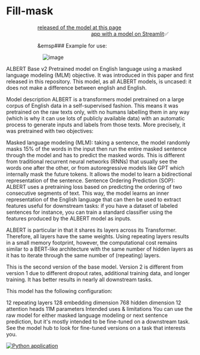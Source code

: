 # Fill-mask

&emsp;&emsp;&emsp;&emsp;&emsp;&emsp;<a href="https://huggingface.co/albert-base-v2">released of the model at this page</a>
&emsp;&emsp;&emsp;&emsp;&emsp;&emsp;&emsp;&emsp;&emsp;&emsp;&emsp;&emsp;&emsp;&emsp;&emsp;&emsp;
<a href="https://share.streamlit.io/ekaterinavz/fillmask/uber_pickups.py">app with a model on Streamlit</a>&#9989;


&emsp;&emsp;&emsp;&emsp;&emsp;&emsp;&emsp### Example for use:

&emsp;&emsp;&emsp;&emsp;&emsp;&emsp;&emsp;![image](https://user-images.githubusercontent.com/80875367/149998986-5277ad5e-39c7-4668-b5ec-f2c2bc34739d.png)


ALBERT Base v2
Pretrained model on English language using a masked language modeling (MLM) objective. It was introduced in this paper and first released in this repository. This model, as all ALBERT models, is uncased: it does not make a difference between english and English.


Model description
ALBERT is a transformers model pretrained on a large corpus of English data in a self-supervised fashion. This means it was pretrained on the raw texts only, with no humans labelling them in any way (which is why it can use lots of publicly available data) with an automatic process to generate inputs and labels from those texts. More precisely, it was pretrained with two objectives:

Masked language modeling (MLM): taking a sentence, the model randomly masks 15% of the words in the input then run the entire masked sentence through the model and has to predict the masked words. This is different from traditional recurrent neural networks (RNNs) that usually see the words one after the other, or from autoregressive models like GPT which internally mask the future tokens. It allows the model to learn a bidirectional representation of the sentence.
Sentence Ordering Prediction (SOP): ALBERT uses a pretraining loss based on predicting the ordering of two consecutive segments of text.
This way, the model learns an inner representation of the English language that can then be used to extract features useful for downstream tasks: if you have a dataset of labeled sentences for instance, you can train a standard classifier using the features produced by the ALBERT model as inputs.

ALBERT is particular in that it shares its layers across its Transformer. Therefore, all layers have the same weights. Using repeating layers results in a small memory footprint, however, the computational cost remains similar to a BERT-like architecture with the same number of hidden layers as it has to iterate through the same number of (repeating) layers.

This is the second version of the base model. Version 2 is different from version 1 due to different dropout rates, additional training data, and longer training. It has better results in nearly all downstream tasks.

This model has the following configuration:

12 repeating layers
128 embedding dimension
768 hidden dimension
12 attention heads
11M parameters
Intended uses & limitations
You can use the raw model for either masked language modeling or next sentence prediction, but it's mostly intended to be fine-tuned on a downstream task. See the model hub to look for fine-tuned versions on a task that interests you.

[![Python application](https://github.com/EkaterinaVZ/fill-mask/actions/workflows/python-app.yml/badge.svg)](https://github.com/EkaterinaVZ/fill-mask/actions/workflows/python-app.yml)
